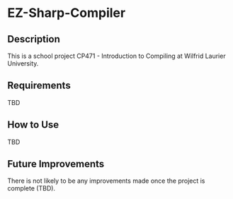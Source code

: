 # EZ-Sharp-Compiler
## Description
This is a school project CP471 - Introduction to Compiling at Wilfrid Laurier University.
## Requirements
TBD
## How to Use
TBD
## Future Improvements
There is not likely to be any improvements made once the project is complete (TBD).

